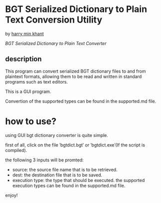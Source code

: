 # BGT Serialized Dictionary to Plain Text Conversion Utility
by [harry min khant](mailto:harrymk64@gmail.com)

*BGT Serialized Dictionary to Plain Text Converter*

## description
This program can convert serialized BGT dictionary files to and from plaintext formats, allowing them to be read and written in standard programs such as text editors.

This is a GUI program.

Convertion of the supported types can be found in the supported.md file.

# how to use?
using GUI bgt dictionary converter is quite simple.

first of all, click on the file ‵bgtdict.bgt‵ or ‵bgtdict.exe‵(If the script is compiled).

the following 3 inputs will be promted:

* source: the source file name that is to be retrieved.
* dest: the destination file that is to be saved.
* execution type: the type that should be executed. the supported execution types can be found in the supported.md file.

enjoy!